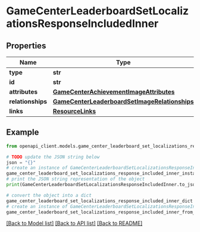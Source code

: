 # GameCenterLeaderboardSetLocalizationsResponseIncludedInner


## Properties

Name | Type | Description | Notes
------------ | ------------- | ------------- | -------------
**type** | **str** |  | 
**id** | **str** |  | 
**attributes** | [**GameCenterAchievementImageAttributes**](GameCenterAchievementImageAttributes.md) |  | [optional] 
**relationships** | [**GameCenterLeaderboardSetImageRelationships**](GameCenterLeaderboardSetImageRelationships.md) |  | [optional] 
**links** | [**ResourceLinks**](ResourceLinks.md) |  | [optional] 

## Example

```python
from openapi_client.models.game_center_leaderboard_set_localizations_response_included_inner import GameCenterLeaderboardSetLocalizationsResponseIncludedInner

# TODO update the JSON string below
json = "{}"
# create an instance of GameCenterLeaderboardSetLocalizationsResponseIncludedInner from a JSON string
game_center_leaderboard_set_localizations_response_included_inner_instance = GameCenterLeaderboardSetLocalizationsResponseIncludedInner.from_json(json)
# print the JSON string representation of the object
print(GameCenterLeaderboardSetLocalizationsResponseIncludedInner.to_json())

# convert the object into a dict
game_center_leaderboard_set_localizations_response_included_inner_dict = game_center_leaderboard_set_localizations_response_included_inner_instance.to_dict()
# create an instance of GameCenterLeaderboardSetLocalizationsResponseIncludedInner from a dict
game_center_leaderboard_set_localizations_response_included_inner_from_dict = GameCenterLeaderboardSetLocalizationsResponseIncludedInner.from_dict(game_center_leaderboard_set_localizations_response_included_inner_dict)
```
[[Back to Model list]](../README.md#documentation-for-models) [[Back to API list]](../README.md#documentation-for-api-endpoints) [[Back to README]](../README.md)



